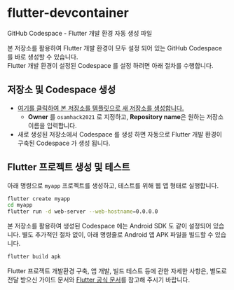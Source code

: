 # flutter-devcontainer
GitHub Codespace - Flutter 개발 환경 자동 생성 파일

본 저장소를 활용하여 Flutter 개발 환경이 모두 설정 되어 있는 GitHub Codespace 를 바로 생성할 수 있습니다.  
Flutter 개발 환경이 설정된 Codespace 를 설정 하려면 아래 절차를 수행합니다.

## 저장소 및 Codespace 생성
- [여기를 클릭하여 본 저장소를 템플릿으로 새 저장소를 생성합니다.](https://github.com/osamhack2021/flutter-devcontainer/generate)
  - **Owner** 를 `osamhack2021` 로 지정하고, **Repository name**은 원하는 저장소 이름을 입력합니다.
- 새로 생성된 저장소에서 Codespace 를 생성 하면 자동으로 Flutter 개발 환경이 구축된 Codespace 가 생성 됩니다.

## Flutter 프로젝트 생성 및 테스트

아래 명령으로 `myapp` 프로젝트를 생성하고, 테스트를 위해 웹 앱 형태로 실행합니다.
```bash
flutter create myapp
cd myapp
flutter run -d web-server --web-hostname=0.0.0.0 
``` 

본 저장소를 활용하여 생성된 Codespace 에는 Android SDK 도 같이 설정되어 있습니다.
별도 추가적인 절차 없이, 아래 명령줄로 Android 앱 APK 파일을 빌드할 수 있습니다.
```bash
flutter build apk
```

Flutter 프로젝트 개발환경 구축, 앱 개발, 빌드 테스트 등에 관한 자세한 사항은, 별도로 전달 받으신 가이드 문서와 [Flutter 공식 문서](https://flutter.dev/)를 참고해 주시기 바랍니다.
